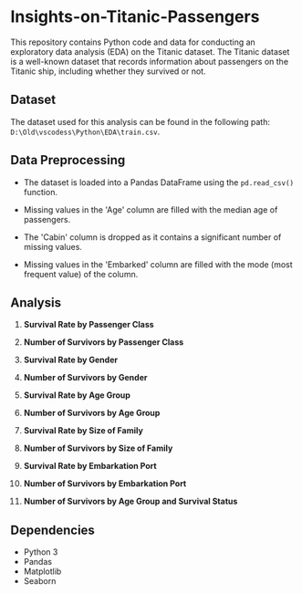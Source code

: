 # Insights-on-Titanic-Passengers
This repository contains Python code and data for conducting an exploratory data analysis (EDA) on the Titanic dataset. The Titanic dataset is a well-known dataset that records information about passengers on the Titanic ship, including whether they survived or not.

## Dataset

The dataset used for this analysis can be found in the following path: `D:\Old\vscodess\Python\EDA\train.csv`.

## Data Preprocessing

- The dataset is loaded into a Pandas DataFrame using the `pd.read_csv()` function.

- Missing values in the 'Age' column are filled with the median age of passengers.

- The 'Cabin' column is dropped as it contains a significant number of missing values.

- Missing values in the 'Embarked' column are filled with the mode (most frequent value) of the column.

## Analysis

1. **Survival Rate by Passenger Class**

2. **Number of Survivors by Passenger Class**

3. **Survival Rate by Gender**

4. **Number of Survivors by Gender**

5. **Survival Rate by Age Group**

6. **Number of Survivors by Age Group**

7. **Survival Rate by Size of Family**

8. **Number of Survivors by Size of Family**

9. **Survival Rate by Embarkation Port**

10. **Number of Survivors by Embarkation Port**

11. **Number of Survivors by Age Group and Survival Status**

## Dependencies

- Python 3
- Pandas
- Matplotlib
- Seaborn

